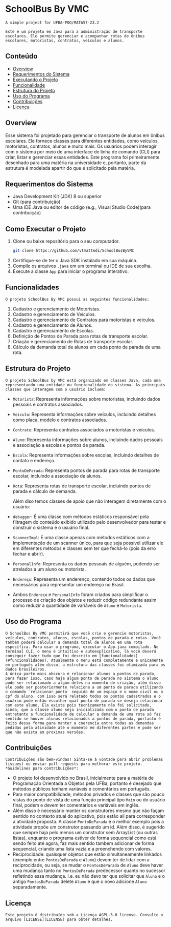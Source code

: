 # SchoolBus By  VMC
    A simple project for UFBA-POO/MATA57-23.2

    Este é um projeto em Java para a administração de transporte escolares. Ele permite gerenciar e acompanhar rotas de ônibus escolares, motoristas, contratos, veículos e alunos.

## Conteúdo

- [Overview](#overview)
- [Requerimentos do Sistema](#requerimentos-do-sistema)
- [Executando o Projeto](#como-executar-o-projeto)
- [Funcionalidade](#funcionalidades)
- [Estrutura do Projeto](#estrutura-do-projeto)
- [Uso do Programa](#uso-do-programa)
- [Contribuições](#contribuições)
- [Licença](#licença)

## Overview

   Esse sistema foi projetado para gerenciar o transporte de alunos em ônibus escolares. Ele fornece classes para diferentes entidades, como veículos, motoristas, contratos, alunos e muito mais. Os usuários podem interagir com o sistema por meio de uma interface de linha de comando (CLI) para criar, listar e gerenciar essas entidades. Este programa foi primeiramente desenhado para uma matéria na universidade e, portanto, parte da estrutura é modelada apartir do que é solicitado pela matéria.

## Requerimentos do Sistema

- Java Development Kit (JDK) 8 ou superior
- Git (para contribuição)
- Uma IDE Java ou editor de código (e.g., Visual Studio Code)(para contribuição)

## Como Executar o Projeto
   
1. Clone ou baixe repositório para o seu computador.
   ```sh
   git clone https://github.com/vtmattedi/SchoolBusByVMC
   ```
2. Certifique-se de ter o Java SDK instalado em sua máquina.
3. Compile os arquivos `.java` em um terminal ou IDE de sua escolha.
4. Execute a classe `App` para iniciar o programa interativo.


## Funcionalidades

    O projeto SchoolBus By VMC possui as seguintes funcionalidades:

1. Cadastro e gerenciamento de Motoristas.
2. Cadastro e gerenciamento de Veículos.
3. Cadastro e gerenciamento de Contratos para motoristas e veículos.
4. Cadastro e gerenciamento de Alunos.
5. Cadastro e gerenciamento de Escolas.
6. Definição de Pontos de Parada para rotas de transporte escolar.
7. Criação e gerenciamento de Rotas de transporte escolar.
8. Cálculo da demanda total de alunos em cada ponto de parada de uma rota.

## Estrutura do Projeto

    O projeto SchoolBus by VMC está organizado em classes Java, cada uma representando uma entidade ou funcionalidade do sistema. As principais classes que interagem com o usuário incluem:

- `Motorista`: Representa informações sobre motoristas, incluindo dados pessoais e contratos associados.
- `Veiculo`: Representa informações sobre veículos, incluindo detalhes como placa, modelo e contratos associados.
- `Contrato`: Representa contratos associados a motoristas e veículos.
- `Aluno`: Representa informações sobre alunos, incluindo dados pessoais e associação a escolas e pontos de parada.
- `Escola`: Representa informações sobre escolas, incluindo detalhes de contato e endereço.
- `PontoDeParada`: Representa pontos de parada para rotas de transporte escolar, incluindo a associação de alunos.
- `Rota`: Representa rotas de transporte escolar, incluindo pontos de parada e cálculo de demanda.

    Além diso temos classes de apoio que não interagem diretamente com o usuário:

- `debugger`: É uma classe com métodos estáticos responsável pela filtragem do conteúdo exibido utilizado pelo desenvolvedor para testar e construir o sistema e o usuário final.
- `ScannerImpl`: É uma classe apenas com métodos estáticos com a implementação de um scanner único, para que seja possível utilizar ele em diferentes métodos e classes sem ter que fechá-lo (pois da erro fechar e abrir).
- `PersonalInfo`: Representa os dados pessoais de alguém, podendo ser atrelados a um aluno ou motorista.
- `Endereço`: Representa um enderenço, contendo todos os dados que necessários para representar um endereço no Brasil.
- Ambos `Endereço` e `PersonalInfo` foram criados para simplificar o processo de criação dos objetos e reduzir código redundante assim como reduzir a quantidade de variáveis de `Aluno` e `Motorista`.

## Uso do Programa

    O SchoolBus By VMC permitirá que você crie e gerencie motoristas, veículos, contratos, alunos, escolas, pontos de parada e rotas. Você também poderá calcular a demanda total de alunos em uma rota específica. Para usar o programa, executar o App.java compilado. No terminal CLI, o menu é intuitivo e autoexplicativo, lá você deverá conseguir fazer tudo que foi descrito em [funcionalidades](#funcionalidades). Atualmente o menu está completamente e unicamente em português além disso, a estrutura das classes foi otimizada para os dados brasileiros.
    A única parte mais obscura é relacionar alunos a pontos de parada, para fazer isso, caso haja algum ponto de parada no sistema o aluno pode ser relacionado a algum deles na momento de criação, além disso ele pode ser posteriormente relaciona a um ponto de parada utilizando o comando `relacionar_ponto` seguido de um espaço e o nome civil ou o cpf do aluno, com isso será relatado todos os pontos cadastrados e o usuário pode então escolher qual ponto de parada se deseja relacionar com este aluno. Ela existe pois tecnicamente não foi solicitado, ainda, que a classe aluno seja inicializada com o ponto de parada entretanto a funcionalidade de calcular a demanda de uma rota só faz sentido se houver alunos relacionados a pontos de parada, portanto é feito dessa forma para manter a coerencia entre todas as demandas pedidas pela atividade até o momento em diferentes partes e pode ser que não exista em proximas versões.

## Contribuições

    Contribuições são bem-vindas! Sinta-se à vontade para abrir problemas (issues) ou enviar pull requests para melhorar este projeto.
    *Guidelines para contribuições*:
- O projeto foi desenvolvido no Brasil, inicialmente para a matéria de Programação Orientada a Objetos pela UFBa, portanto é desejado que métodos públicos tenham variáveis e comentários em português.
- Para maior compatibilidade, métodos privados e classes que são pouco vistas do ponto de vista de uma função principal tipo `Main` ou do usuário final, podem e devem ter comentários e variáveis em inglês. 
- Além disso é necessário manter os construtores mesmo que não façam sentido no contexto atual do aplicativo, pois estão ali para corresponder à atividade proposta. A classe `PontoDeParada` é o melhor exemplo pois a atividade propõe um construtor passando um id. Além disso, é sugerido que sempre haja pelo menos um construtor sem ArrayList (ou outras listas), enquanto o programa estiver de forma sequencial como está sendo feito até agora, faz mais sentido tambem adicionar de forma sequencial, criando uma lista vazia e a preenchendo com valores.
- Reciprocidade: quaisquer objetos que estão simultaneamente linkados (exemplo entre `PontosDeParada` e `Aluno`) devem ter de lidar com a reciprocidade, ou seja, se mudar o `PontosDeParada` de `Aluno` deve haver uma mudança tanto no `PontosDeParada` predecessor quanto no sucessor refletindo essa mudança. I.e. eu não devo ter que solicitar que `Aluno` e o antigo `PontosDeParada` delete `Aluno` e que o novo adicione `Aluno` separadamente.

## Licença

    Este projeto é distribuído sob a Licença AGPL-3.0 license. Consulte o arquivo [LICENSE](LICENSE) para obter detalhes.


